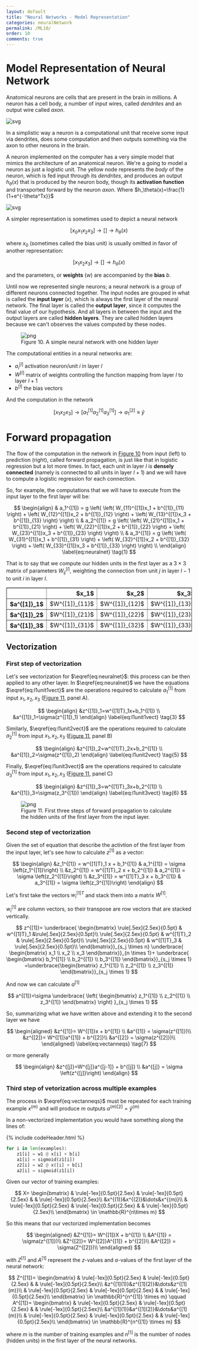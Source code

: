 ```yaml
---
layout: default
title: "Neural Networks - Model Representation"
categories: neuralNetwork
permalink: /ML10/
order: 10
comments: true
---
```


# Model Representation of Neural Network
Anatomical neurons are cells that are present in the brain in millions. A neuron has a cell body, a number of input wires, called *dendrites* and an output wire called *axon*.


    
![svg](ML-10-NeuralNetworkModelRepresentation_files/ML-10-NeuralNetworkModelRepresentation_2_0.svg)
    


In a simplistic way a neuron is a computational unit that receive some input via dendrites, does some computation and then outputs something via the axon to other neurons in the brain.

A neuron implemented on the computer has a very simple model that mimics the architecture of an anatomical neuron. We're a going to model a neuron as just a logistic unit. The yellow node represents the *body* of the neuron, which is fed input through its *dendrites*, and produces an output $h_\theta(x)$ that is produced by the neuron body, though its **activation function** and transported forward by the neuron *axon*. Where $h_\theta(x)=\frac{1}{1+e^{-\theta^Tx}}$


    
![svg](ML-10-NeuralNetworkModelRepresentation_files/ML-10-NeuralNetworkModelRepresentation_4_0.svg)
    


A simpler representation is sometimes used to depict a neural network

$$
[x_0x_1x_2x_3]\to[]\to h_\theta(x)
$$

where $x_0$ (sometimes called the bias unit) is usually omitted in favor of another representation:

$$
[x_1x_2x_3]\to[]\to h_\theta(x)
$$

and the parameters, or **weights** ($w$) are accompanied by the **bias** $b$.

Until now we represented single neurons; a neural network is a group of different neurons connected together. The input nodes are grouped in what is called the **input layer** ($x$), which is always the first layer of the neural network. The final layer is called the **output layer**, since it computes the final value of our hypothesis. And all layers in between the input and the output layers are called **hidden layers**. They are called hidden layers because we can't observes the values computed by these nodes.


    

<figure id="fig:simpleann">
    <img src="{{site.baseurl}}/pages/ML-10-NeuralNetworkModelRepresentation_files/ML-10-NeuralNetworkModelRepresentation_7_0.svg" alt="png">
    <figcaption>Figure 10. A simple neural network with one hidden layer</figcaption>
</figure>

The computational entities in a neural networks are:

* $a_i^{[l]}$  activation neuron/unit $i$ in layer $l$
* $W^{[l]}$ matrix of weights controlling the function mapping from layer $l$ to layer $l+1$ 
* $b^{[l]}$ the bias vectors

And the computation in the network

$$
\left[x_1 x_2 x_3 \right]\to \left[a_1^{[1]}a_2^{[1]}a_3^{[1]} \right]\to a_1^{[2]} \equiv \hat{y}
$$

# Forward propagation

The flow of the computation in the network in <a href="#fig:simpleann">Figure 10</a> from input (left) to prediction (right), called forward propagation, is just like that in logistic regression but a lot more times. In fact, each unit in layer $l$ is **densely connected** (namely is connected to all units in layer $l+1$) and we will have to compute a logistic regression for each connection.

So, for example, the computations that we will have to execute from the input layer to the first layer will be:

$$
\begin{align}
& a_1^{[1]} =
g \left(
\left( W_{11}^{[1]}x_1 + b^{[1]}_{11} \right) + 
\left( W_{12}^{[1]}x_2 + b^{[1]}_{12} \right) +
\left( W_{13}^{[1]}x_3 + b^{[1]}_{13} \right)
\right) \\
& a_2^{[1]} = 
g \left(
\left( W_{21}^{[1]}x_1 + b^{[1]}_{21} \right) + 
\left( W_{22}^{[1]}x_2 + b^{[1]}_{22} \right) +
\left( W_{23}^{[1]}x_3 + b^{[1]}_{23} \right)
\right) \\
& a_3^{[1]} = 
g \left(
\left( W_{31}^{[1]}x_1 + b^{[1]}_{31} \right) + 
\left( W_{32}^{[1]}x_2 + b^{[1]}_{32} \right) +
\left( W_{33}^{[1]}x_3 + b^{[1]}_{33} \right)
\right) \\
\end{align}
\label{eq:neuralnet} \tag{1}
$$

That is to say that we compute our hidden units in the first layer as a $3\times 3$ matrix of parameters $W^{[l]}_{ij}$, weighting the connection from unit $j$ in layer $l-1$ to unit $i$ in layer $l$.






<div>
<style scoped>
    .dataframe tbody tr th:only-of-type {
        vertical-align: middle;
    }

    .dataframe tbody tr th {
        vertical-align: top;
    }

    .dataframe thead th {
        text-align: right;
    }
</style>
<table border="1" class="dataframe">
  <thead>
    <tr style="text-align: right;">
      <th></th>
      <th>$x_1$</th>
      <th>$x_2$</th>
      <th>$x_3$</th>
    </tr>
  </thead>
  <tbody>
    <tr>
      <th>$a^{[1]}_1$</th>
      <td>$W^{[1]}_{11}$</td>
      <td>$W^{[1]}_{12}$</td>
      <td>$W^{[1]}_{13}$</td>
    </tr>
    <tr>
      <th>$a^{[1]}_2$</th>
      <td>$W^{[1]}_{21}$</td>
      <td>$W^{[1]}_{22}$</td>
      <td>$W^{[1]}_{23}$</td>
    </tr>
    <tr>
      <th>$a^{[1]}_3$</th>
      <td>$W^{[1]}_{31}$</td>
      <td>$W^{[1]}_{32}$</td>
      <td>$W^{[1]}_{33}$</td>
    </tr>
  </tbody>
</table>
</div>



## Vectorization

### First step of vectorization
Let's see vectorization for $\eqref{eq:neuralnet}$: this process can be then applied to any other layer. In  $\eqref{eq:neuralnet}$ we have the equations $\eqref{eq:l1unit1vect}$ are the operations required to calculate $a^{[1]}_1$ from input $x_1, x_2, x_3$ (<a href="#fig:annfirststeps">Figure 11</a>, panel A).

$$
\begin{align}
&z^{[1]}_1=w^{[1]T}_1x+b_1^{[1]} \\
&a^{[1]}_1=\sigma(z^{[1]}_1)
\end{align}
\label{eq:l1unit1vect} \tag{3}
$$



Similarly, $\eqref{eq:l1unit2vect}$ are the operations required to calculate $a^{[1]}_2$ from input $x_1, x_2, x_3$ (<a href="#fig:annfirststeps">Figure 11</a>, panel B)

$$
\begin{align}
&z^{[1]}_2=w^{[1]T}_2x+b_2^{[1]} \\
&a^{[1]}_2=\sigma(z^{[1]}_2)
\end{align}
\label{eq:l1unit2vect} \tag{5}
$$

Finally, $\eqref{eq:l1unit3vect}$  are the operations required to calculate $a^{[1]}_3$ from input $x_1, x_2, x_3$ (<a href="#fig:annfirststeps">Figure 11</a>, panel C)

$$
\begin{align}
&z^{[1]}_3=w^{[1]T}_3x+b_2^{[1]} \\
&a^{[1]}_3=\sigma(z_3^{[1]})
\end{align}
\label{eq:l1unit3vect} \tag{6}
$$


    

<figure id="fig:annfirststeps">
    <img src="{{site.baseurl}}/pages/ML-10-NeuralNetworkModelRepresentation_files/ML-10-NeuralNetworkModelRepresentation_12_0.svg" alt="png">
    <figcaption>Figure 11. First three steps of forward propagation to calculate the hidden units of the first layer from the input layer.</figcaption>
</figure>

### Second step of vectorization
Given the set of equation that describe the activtion of the first layer from the input layer, let's see how to calculate $z^{[1]}$ as a vector:

$$
\begin{align}
&z_1^{[1]} = w^{[1]T}_1 x + b_1^{[1]} & a_1^{[1]} = \sigma \left(z_1^{[1]}\right) \\
&z_2^{[1]} = w^{[1]T}_2 x + b_2^{[1]} & a_2^{[1]} = \sigma \left(z_2^{[1]}\right) \\
&z_3^{[1]} = w^{[1]T}_3 x + b_3^{[1]} & a_3^{[1]} = \sigma \left(z_3^{[1]}\right)
\end{align}
$$

Let's first take the vectors $w^{[1]T}_i$ and stack them into a matrix $W^{[1]}$. 

$w^{[1]}_i$ are column vectors, so their transpose are row vectors that are stacked vertically. 

$$
z^{[1]}=
\underbrace{
\begin{bmatrix}
\rule[.5ex]{2.5ex}{0.5pt} & w^{[1]T}_1 &\rule[.5ex]{2.5ex}{0.5pt}\\
\rule[.5ex]{2.5ex}{0.5pt} & w^{[1]T}_2 & \rule[.5ex]{2.5ex}{0.5pt}\\
\rule[.5ex]{2.5ex}{0.5pt} & w^{[1]T}_3 & \rule[.5ex]{2.5ex}{0.5pt}\\
\end{bmatrix}}_{s_j \times n}
\underbrace{
\begin{bmatrix}
x_1 \\ x_2 \\ x_3
\end{bmatrix}}_{n \times 1}+
\underbrace{
\begin{bmatrix}
b_1^{[1]} \\ b_2^{[1]} \\ b_3^{[1]}
\end{bmatrix}}_{s_j \times 1}
=\underbrace{\begin{bmatrix}
z_1^{[1]} \\ z_2^{[1]} \\ z_3^{[1]}
\end{bmatrix}}_{s_j \times 1}
$$

And now we can calculate $a^{[1]}$

$$
a^{[1]}=\sigma \underbrace{ \left( \begin{bmatrix}
z_1^{[1]} \\ z_2^{[1]} \\ z_3^{[1]}
\end{bmatrix} \right) }_{s_j \times 1}
$$

So, summarizing what we have written above and extending it to the second layer we have

$$
\begin{aligned}
&z^{[1]}= W^{[1]}x + b^{[1]} \\
&a^{[1]} = \sigma(z^{[1]})\\
&z^{[2]}= W^{[1]}a^{[1]} + b^{[2]}\\
&a^{[2]} = \sigma(z^{[2]})\\
\end{aligned}
\label{eq:vectanneqs} \tag{7}
$$

or more generally

$$
\begin{align}
&z^{[j]}=W^{[j]}a^{[j-1]} + b^{[j]} \\
&a^{[j]} = \sigma \left(z^{[j]}\right)
\end{align}
$$

### Third step of vetorization across multiple examples
The process in $\eqref{eq:vectanneqs}$ must be repeated for each training example $x^{(m)}$ and will produce $m$ outputs $a^{(m)[2]} = \hat{y}^{(m)}$

In a non-vectorized implementation you would have something along the lines of:

{% include codeHeader.html %}
```python
for i in len(examples):
    z1[i] = w1 @ x[i] + b[i]
    a1[i] = sigmoid(z1[i])
    z2[i] = w2 @ x([i] + b[i]
    a2[i] = sigmoid(z1[i])
```

Given our vector of training examples:

$$
X=
\begin{bmatrix}
& \rule[-1ex]{0.5pt}{2.5ex} & \rule[-1ex]{0.5pt}{2.5ex} & & \rule[-1ex]{0.5pt}{2.5ex}\\
&x^{(1)}&x^{(2)}&\dots&x^{(m)}\\
& \rule[-1ex]{0.5pt}{2.5ex} & \rule[-1ex]{0.5pt}{2.5ex} & & \rule[-1ex]{0.5pt}{2.5ex}\\
\end{bmatrix} \in \mathbb{R}^{n\times m}
$$

So this means that our vectorized implementation becomes

$$
\begin{aligned}
&Z^{[1]}= W^{[1]}X + b^{[1]} \\
&A^{[1]} = \sigma(z^{[1]})\\
&Z^{[2]}= W^{[2]}A^{[1]} + b^{[2]}\\
&A^{[2]} = \sigma(Z^{[2]})\\
\end{aligned}
$$

with $Z^{[1]}$ and $A^{[1]}$ represent the $z$-values and $a$-values of the first layer of the neural network:

$$
Z^{[1]}=
\begin{bmatrix}
& \rule[-1ex]{0.5pt}{2.5ex} & \rule[-1ex]{0.5pt}{2.5ex} & & \rule[-1ex]{0.5pt}{2.5ex}\\
&z^{[1](1)}&z^{[1](2)}&\dots&z^{[1](m)}\\
& \rule[-1ex]{0.5pt}{2.5ex} & \rule[-1ex]{0.5pt}{2.5ex} & & \rule[-1ex]{0.5pt}{2.5ex}\\
\end{bmatrix} \in \mathbb{R}^{n^{[1]} \times m} 
\qquad 
A^{[1]}=
\begin{bmatrix}
& \rule[-1ex]{0.5pt}{2.5ex} & \rule[-1ex]{0.5pt}{2.5ex} & & \rule[-1ex]{0.5pt}{2.5ex}\\
&a^{[1](1)}&a^{[1](2)}&\dots&a^{[1](m)}\\
& \rule[-1ex]{0.5pt}{2.5ex} & \rule[-1ex]{0.5pt}{2.5ex} & & \rule[-1ex]{0.5pt}{2.5ex}\\
\end{bmatrix} \in \mathbb{R}^{n^{[1]} \times m}
$$

where $m$ is the number of training examples and $n^{[1]}$ is the number of nodes (hidden units) in the first layer of the neural networks.
